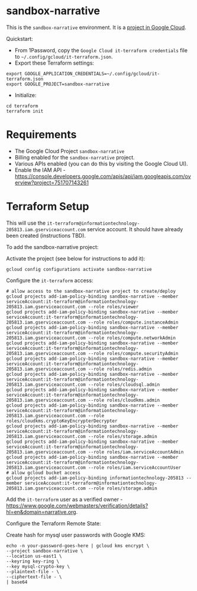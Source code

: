 # sandbox-narrative

This is the `sandbox-narrative` environment. It is a [project in Google Cloud](https://console.cloud.google.com/home/dashboard?project=sandbox-narrative&organizationId=149049775531).

Quickstart:

- From 1Password, copy the `Google Cloud it-terraform credentials` file to `~/.config/gcloud/it-terraform.json`.
- Export these Terraform settings:

```
export GOOGLE_APPLICATION_CREDENTIALS=~/.config/gcloud/it-terraform.json
export GOOGLE_PROJECT=sandbox-narrative
```

- Initialize:

```
cd terraform
terraform init
```

# Requirements

- The Google Cloud Project `sandbox-narrative`
- Billing enabled for the `sandbox-narrative` project.
- Various APIs enabled (you can do this by visiting the Google Cloud UI).
- Enable the IAM API - <https://console.developers.google.com/apis/api/iam.googleapis.com/overview?project=751707143261>

# Terraform Setup

This will use the `it-terraform@informationtechnology-205813.iam.gserviceaccount.com` service account. It should have already been created (instructions TBD).

To add the sandbox-narrative project:

Activate the project (see below for instructions to add it):

```
gcloud config configurations activate sandbox-narrative
```

Configure the `it-terraform` access:

```
# allow access to the sandbox-narrative project to create/deploy
gcloud projects add-iam-policy-binding sandbox-narrative --member serviceAccount:it-terraform@informationtechnology-205813.iam.gserviceaccount.com --role roles/viewer
gcloud projects add-iam-policy-binding sandbox-narrative --member serviceAccount:it-terraform@informationtechnology-205813.iam.gserviceaccount.com --role roles/compute.instanceAdmin
gcloud projects add-iam-policy-binding sandbox-narrative --member serviceAccount:it-terraform@informationtechnology-205813.iam.gserviceaccount.com --role roles/compute.networkAdmin
gcloud projects add-iam-policy-binding sandbox-narrative --member serviceAccount:it-terraform@informationtechnology-205813.iam.gserviceaccount.com --role roles/compute.securityAdmin
gcloud projects add-iam-policy-binding sandbox-narrative --member serviceAccount:it-terraform@informationtechnology-205813.iam.gserviceaccount.com --role roles/redis.admin
gcloud projects add-iam-policy-binding sandbox-narrative --member serviceAccount:it-terraform@informationtechnology-205813.iam.gserviceaccount.com --role roles/cloudsql.admin
gcloud projects add-iam-policy-binding sandbox-narrative --member serviceAccount:it-terraform@informationtechnology-205813.iam.gserviceaccount.com --role roles/cloudkms.admin
gcloud projects add-iam-policy-binding sandbox-narrative --member serviceAccount:it-terraform@informationtechnology-205813.iam.gserviceaccount.com --role roles/cloudkms.cryptoKeyEncrypterDecrypter
gcloud projects add-iam-policy-binding sandbox-narrative --member serviceAccount:it-terraform@informationtechnology-205813.iam.gserviceaccount.com --role roles/storage.admin
gcloud projects add-iam-policy-binding sandbox-narrative --member serviceAccount:it-terraform@informationtechnology-205813.iam.gserviceaccount.com --role roles/iam.serviceAccountAdmin
gcloud projects add-iam-policy-binding sandbox-narrative --member serviceAccount:it-terraform@informationtechnology-205813.iam.gserviceaccount.com --role roles/iam.serviceAccountUser
# allow gcloud bucket access
gcloud projects add-iam-policy-binding informationtechnology-205813 --member serviceAccount:it-terraform@informationtechnology-205813.iam.gserviceaccount.com --role roles/storage.admin
```

Add the `it-terraform` user as a verified owner - <https://www.google.com/webmasters/verification/details?hl=en&domain=narrative.org>.

Configure the Terraform Remote State:


Create hash for mysql user passwords with Google KMS:
```
echo -n your-password-goes-here | gcloud kms encrypt \
--project sandbox-narrative \
--location us-east1 \
--keyring key-ring \
--key mysql-crypto-key \
--plaintext-file - \
--ciphertext-file - \
| base64
```
